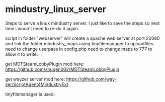 # mindustry_linux_server

Steps to serve a linux mindustry server.
I just like to save the steps so next time i woun't need to re-do it again.

script in folder "webserver" will create a apache web server at port 20080
and link the folder mindustry_maps using tinyfilemanager to uploadfiles.
need to change userpass in config.php
need to change maps to 777 to allow it to write.

get MDTSteamLobbyPlugin mod here:
https://github.com/shugen002/MDTSteamLobbyPlugin

get wayzer server mod here:
https://github.com/way-zer/ScriptAgent4MindustryExt

 tinyfilemanager is used.
